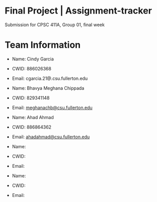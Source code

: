 # Final Project | Assignment-tracker

Submission for CPSC 411A, Group 01, final week

# Team Information

* Name: Cindy Garcia
* CWID: 886026368
* Email: cgarcia.21@.csu.fullerton.edu

* Name: Bhavya Meghana Chippada
* CWID: 829341148
* Email: meghanachb@csu.fullerton.edu

* Name: Ahad Ahmad
* CWID: 886864362
* Email: ahadahmad@csu.fullerton.edu

* Name: 
* CWID:
* Email:

* Name:
* CWID:
* Email:
